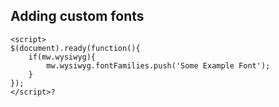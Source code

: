 ## Adding custom fonts


```
<script>
$(document).ready(function(){
    if(mw.wysiwyg){
        mw.wysiwyg.fontFamilies.push('Some Example Font');
    }
});
</script>? 
```